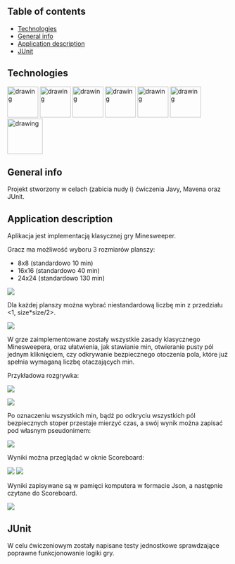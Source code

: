 ## Table of contents
* [Technologies](#technologies)
* [General info](#general-info)
* [Application description](#application-description)
* [JUnit](#junit)
	

## Technologies
<img src="https://hsto.org/webt/rg/a1/3b/rga13bp-mbl4ljkpbd-fuu6pzfw.png" alt="drawing" height=70px/>
<img src="https://vignette.wikia.nocookie.net/jfx/images/5/5a/JavaFXIsland600x300.png/revision/latest?cb=20070917150551" alt="drawing" height=70px/>
<img src="https://i0.wp.com/gluonhq.com/wp-content/uploads/2015/02/SceneBuilderLogo.png?fit=781%2C781&ssl=1" alt="drawing" height=70px/>
<img src="https://www.techcentral.ie/wp-content/uploads/2019/07/Java_jdk_logo_web-372x210.jpg" alt="drawing" height=70px/>
<img src="https://upload.wikimedia.org/wikipedia/commons/thumb/0/0b/Maven_logo.svg/1024px-Maven_logo.svg.png" alt="drawing" height=70px/> 
<img src="https://upload.wikimedia.org/wikipedia/commons/thumb/d/d5/IntelliJ_IDEA_Logo.svg/1024px-IntelliJ_IDEA_Logo.svg.png" alt="drawing" height=70px/> 
<img src="https://encrypted-tbn0.gstatic.com/images?q=tbn%3AANd9GcRAu04kDKShXILw-Tl0JF3KQA1ItFijZLj02w&usqp=CAU" alt="drawing" height=80px/>


## General info
Projekt stworzony w celach (zabicia nudy i) ćwiczenia Javy, Mavena oraz JUnit.


## Application description
Aplikacja jest implementacją klasycznej gry Minesweeper. 

Gracz ma możliwość wyboru 3 rozmiarów planszy:
* 8x8 (standardowo 10 min)
* 16x16 (standardowo 40 min)
* 24x24 (standardowo 130 min)

![](images/s1.png)

Dla każdej planszy można wybrać niestandardową liczbę min z przedziału <1, size*size/2>.

![](images/s2.png)

W grze zaimplementowane zostały wszystkie zasady klasycznego Minesweepera, oraz ułatwienia, 
jak stawianie min, otwieranie pusty pól jednym kliknięciem, czy odkrywanie bezpiecznego otoczenia pola, 
które już spełnia wymaganą liczbę otaczających min.

Przykładowa rozgrywka: 

![](images/game.gif)

![](images/s4.png)

Po oznaczeniu wszystkich min, bądź po odkryciu wszystkich pól bezpiecznych stoper przestaje mierzyć czas, 
a swój wynik można zapisać pod własnym pseudonimem:

![](images/s5.png)

Wyniki można przeglądać w oknie Scoreboard:

![](images/s6.png)
![](images/s7.png)

Wyniki zapisywane są w pamięci komputera w formacie Json, a następnie czytane do Scoreboard.

![](images/s8.png)


## JUnit

W celu ćwiczeniowym zostały napisane testy jednostkowe sprawdzające poprawne funkcjonowanie logiki gry.